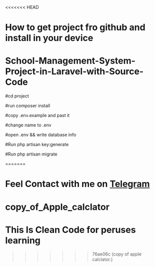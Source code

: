 <<<<<<< HEAD
# How to get project fro github and install in your device

# School-Management-System-Project-in-Laravel-with-Source-Code
#cd project

#run composer install

#copy .env.example and past it

#change name to .env

#open .env && write database info

#Run php artisan key:generate

#Run php artisan migrate

=======
# Feel Contact with me on [Telegram](https://farea-ycc.github.io/)
# copy_of_Apple_calclator
# This Is Clean Code for peruses learning
>>>>>>> 76ae06c (copy of apple calclator.)
